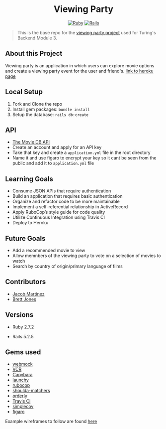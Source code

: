 <h1 align="center">Viewing Party</h1>

<div align="center">

  [![Ruby](https://img.shields.io/badge/Made%20With-Ruby-red?style=flat&logo=ruby&logoColor=red)](https://www.ruby-lang.org/en/)
  [![Rails](https://img.shields.io/badge/Made%20With-Rails-red?style=flat&logo=ruby&logoColor=red)](https://rubyonrails.org/)
  
</div>

> This is the base repo for the [viewing party project](https://backend.turing.io/module3/projects/viewing_party) used for Turing's Backend Module 3.

## About this Project

Viewing party is an application in which users can explore movie options and create a viewing party event for the user and friend's.
[link to heroku page](https://protected-bastion-44831.herokuapp.com/)

## Local Setup

1. Fork and Clone the repo
2. Install gem packages: `bundle install`
3. Setup the database: `rails db:create`

## API
- [The Movie DB API](https://developers.themoviedb.org/3/getting-started/introduction)
- Create an account and apply for an API key
- Take that key and create a `application.yml` file in the root directory
- Name it and use figaro to encrypt your key so it cant be seen from the public and add it to `application.yml` file

## Learning Goals
- Consume JSON APIs that require authentication
- Build an application that requires basic authentication
- Organize and refactor code to be more maintainable
- Implement a self-referential relationship in ActiveRecord
- Apply RuboCop’s style guide for code quality
- Utilize Continuous Integration using Travis CI
- Deploy to Heroku

## Future Goals
- Add a recommended movie to view
- Allow memnbers of the viewing party to vote on a selection of movies to watch
- Search by country of origin/primary language of films

## Contributors
- [Jacob Martinez](https://github.com/Jacobmar13)
- [Brett Jones](https://github.com/Bhjones45)

## Versions

- Ruby 2.7.2

- Rails 5.2.5

## Gems used

- [webmock](https://github.com/bblimke/webmock)
- [VCR](https://github.com/vcr/vcr)
- [Capybara](https://github.com/teamcapybara/capybara)
- [launchy](https://github.com/copiousfreetime/launchy)
- [rubocop](https://docs.rubocop.org/rubocop/1.20/index.html)
- [shoulda-matchers](https://github.com/thoughtbot/shoulda-matchers)
- [orderly](https://github.com/jmondo/orderly)
- [Travis Ci](https://docs.travis-ci.com/)
- [simplecov](https://github.com/simplecov-ruby/simplecov)
- [figaro](https://github.com/laserlemon/figaro)

Example wireframes to follow are found [here](https://backend.turing.io/module3/projects/viewing_party/wireframes)
